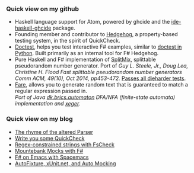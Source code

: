 <div>  
  <h3>Quick view on my github</h3>
  <ul>
    <li>
      Haskell language support for Atom, powered by ghcide and the
      <span>
        <a href="https://github.com/moodmosaic/ide-haskell-ghcide/">ide-haskell-ghcide</a></span>
      package.
    </li>
    <li>
      <span>Founding member and contributor</span> to
      <a href="https://github.com/hedgehogqa/">Hedgehog</a>, a property-based
      testing system, in the spirit of QuickCheck.
    </li>
    <li>
      <span>
        <a href="https://github.com/moodmosaic/doctest">Doctest</a></span>,
      helps you test interactive F# examples, similar to
      <a href="https://docs.python.org/2/library/doctest.html">
        doctest in Python</a>.
      Built primarily as an internal tool for F# Hedgehog.
    </li>
    <li>
      Pure Haskell and F# implementation of
      <span>
        <a href="https://github.com/moodmosaic/splitmix/">SplitMix</a></span>,
      splittable pseudorandom number generator.
      Port of
      <i>
        Guy L. Steele, Jr., Doug Lea, Christine H. Flood Fast splittable
        pseudorandom number generators Comm ACM, 49(10), Oct 2014, pp453-472.
      </i>
      <a href="https://github.com/hedgehogqa/haskell-hedgehog/pull/198">Passes all dieharder tests</a>.
    </li>
    <li>
      <span>
        <a href="https://github.com/moodmosaic/Fare">Fare</a></span>,
      allows you to generate random text that is guaranteed to match a regular
      expression passed in.
      <br>
      <i>
        Port of Java
        <a href="http://www.brics.dk/automaton/">dk.brics.automaton</a>
        DFA/NFA (finite-state automata) implementation and
        <a href="https://code.google.com/archive/p/xeger/">xeger</a>.
      </i>
    </li>
  </ul>

  <h3>Quick view on my blog</h3>
  <ul>
    <li><a href="https://blog.nikosbaxevanis.com/2020/03/30/the-rhyme-of-the-altered-parser/">
      The rhyme of the altered Parser
    </a></li>
    <li><a href="https://blog.nikosbaxevanis.com/2016/02/08/write-you-some-quickcheck/">
      Write you some QuickCheck
    </a></li>
    <li><a href="https://blog.nikosbaxevanis.com/2015/09/25/regex-constrained-strings-with-fscheck/">
      Regex-constrained strings with FsCheck
    </a></li>
    <li><a href="https://blog.nikosbaxevanis.com/2014/04/22/mountebank-mocks-with-fsharp/">
      Mountebank Mocks with F#
    </a></li>
    <li><a href="https://blog.nikosbaxevanis.com/2015/04/25/fsharp-on-emacs-with-spacemacs/">
      F# on Emacs with Spacemacs
    </a></li>
    <li><a href="https://blog.nikosbaxevanis.com/2012/07/31/autofixture-xunit-net-and-auto-mocking/">
      AutoFixture, xUnit.net, and Auto Mocking
    </a></li>
  </ul>
</div>
